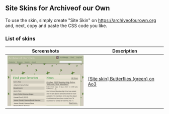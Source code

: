 ## Site Skins for Archiveof our Own
To use the skin, simply create "Site Skin" on https://archiveofourown.org and, next, copy and paste the CSS code you like.

### List of skins
| Screenshots | Description |
| --- | --- |
| ![Butterflies green](https://github.com/Ao3SiteSkins/Original-skins/blob/main/Butterfliesgreen.png "Butterflies green") | <a href="https://archiveofourown.org/works/51412624">[Site skin] Butterflies (green) on Ao3</a> |
